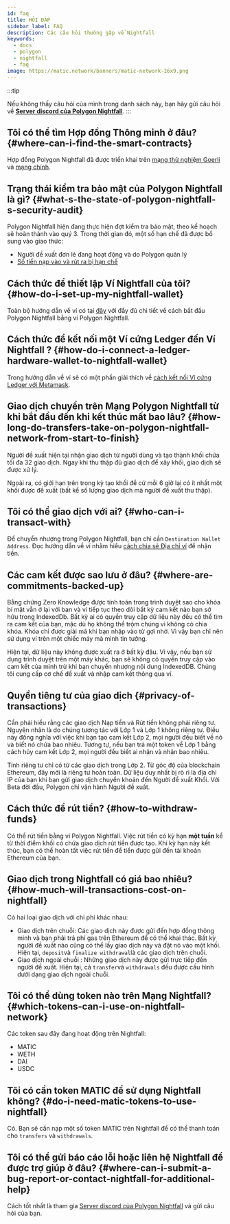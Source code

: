 ```yaml
---
id: faq
title: HỎI ĐÁP
sidebar_label: FAQ
description: Các câu hỏi thường gặp về Nightfall
keywords:
  - docs
  - polygon
  - nightfall
  - faq
image: https://matic.network/banners/matic-network-16x9.png
---
```


:::tip

Nếu không thấy câu hỏi của mình trong danh sách này, bạn hãy gửi câu hỏi về <ins>**[Server discord của Polygon Nightfall](https://discord.com/invite/pZkC3JV2bR)**</ins>.
:::

## Tôi có thể tìm Hợp đồng Thông minh ở đâu? {#where-can-i-find-the-smart-contracts}

Hợp đồng Polygon Nightfall đã được triển khai trên [mạng thử nghiệm Goerli](../deployments/testnet.md) và [mạng chính](../deployments/mainnet.md).

## Trạng thái kiểm tra bảo mật của Polygon Nightfall là gì? {#what-s-the-state-of-polygon-nightfall-s-security-audit}
Polygon Nightfall hiện đang thực hiện đợt kiểm tra bảo mật, theo kế hoạch sẽ hoàn thành vào quý 3. Trong thời gian đó, một số hạn chế đã được bổ sung vào giao thức:

- Người đề xuất đơn lẻ đang hoạt động và do Polygon quản lý
- [Số tiền nạp vào và rút ra bị hạn chế](../tools/nightfall-wallet.md#deposit-and-withdraw-restrictions)

## Cách thức để thiết lập Ví Nightfall của tôi? {#how-do-i-set-up-my-nightfall-wallet}
Toàn bộ hướng dẫn về ví có tại [đây](../tools/nightfall-wallet.md) với đầy đủ chi tiết về cách bắt đầu Polygon Nightfall bằng ví Polygon Nightfall.

## Cách thức để kết nối một Ví cứng Ledger đến Ví Nightfall ? {#how-do-i-connect-a-ledger-hardware-wallet-to-nightfall-wallet}
Trong hướng dẫn về ví sẽ có một phần giải thích về [cách kết nối Ví cứng Ledger với Metamask](../tools/nightfall-wallet.md#how-to-connect-a-ledger-hardware-wallet-to-nightfall).

## Giao dịch chuyển trên Mạng Polygon Nightfall từ khi bắt đầu đến khi kết thúc mất bao lâu? {#how-long-do-transfers-take-on-polygon-nightfall-network-from-start-to-finish}
Người đề xuất hiện tại nhận giao dịch từ người dùng và tạo thành khối chứa tối đa 32 giao dịch. Ngay khi thu thập đủ giao dịch để xây khối, giao dịch sẽ được xử lý.

Ngoài ra, có giới hạn trên trong kỳ tạo khối để cứ mỗi 6 giờ lại có ít nhất một khối được đề xuất (bất kể số lượng giao dịch mà người đề xuất thu thập).

## Tôi có thể giao dịch với ai? {#who-can-i-transact-with}
Để chuyển nhượng trong Polygon Nightfall, bạn chỉ cần `Destination Wallet Address`. Đọc hướng dẫn về ví nhằm hiểu [cách chia sẻ Địa chỉ ví](../tools/nightfall-wallet.md#your-wallet-address) để nhận tiền.

## Các cam kết được sao lưu ở đâu? {#where-are-commitments-backed-up}

Bằng chứng Zero Knowledge được tính toán trong trình duyệt sao cho khóa bí mật vẫn ở lại với bạn và ví tiếp tục theo dõi bất kỳ cam kết nào bạn sở hữu trong IndexedDb. Bất kỳ ai có quyền truy cập dữ liệu này đều có thể tìm ra cam kết của bạn, mặc dù họ không thể trộm chúng vì không có chìa khóa. Khóa chỉ được giải mã khi bạn nhập vào từ gợi nhớ. Vì vậy bạn chỉ nên sử dụng ví trên một chiếc máy mà mình tin tưởng.

Hiện tại, dữ liệu này không được xuất ra ở bất kỳ đâu. Vì vậy, nếu bạn sử dụng trình duyệt trên một máy khác, bạn sẽ không có quyền truy cập vào cam kết của mình trừ khi bạn chuyển nhượng nội dung IndexedDB. Chúng tôi cung cấp cơ chế để xuất và nhập cam kết thông qua ví.

## Quyền tiêng tư của giao dịch {#privacy-of-transactions}
Cần phải hiểu rằng các giao dịch Nạp tiền và Rút tiền không phải riêng tư. Nguyên nhân là do chúng tương tác với Lớp 1 và Lớp 1 không riêng tư. Điều này đồng nghĩa với việc khi bạn tạo cam kết Lớp 2, mọi người đều biết về nó và biết nó chứa bao nhiêu. Tương tự, nếu bạn trả một token về Lớp 1 bằng cách hủy cam kết Lớp 2, mọi người đều biết ai nhận và nhận bao nhiêu.

Tính riêng tư chỉ có từ các giao dịch trong Lớp 2. Từ góc độ của blockchain Ethereum, đây mới là riêng tư hoàn toàn. Dữ liệu duy nhất bị rò rỉ là địa chỉ IP của bạn khi bạn gửi giao dịch chuyển khoản đến Người đề xuất Khối. Với Beta đời đầu, Polygon chỉ vận hành Người đề xuất.


## Cách thức để rút tiền? {#how-to-withdraw-funds}
Có thể rút tiền bằng ví Polygon Nightfall. Việc rút tiền có kỳ hạn **một tuần** kể từ thời điểm khối có chứa giao dịch rút tiền được tạo. Khi kỳ hạn này kết thúc, bạn có thể hoàn tất việc rút tiền để tiền được gửi đến tài khoản Ethereum của bạn.

## Giao dịch trong Nightfall có giá bao nhiêu? {#how-much-will-transactions-cost-on-nightfall}
Có hai loại giao dịch với chi phí khác nhau:

- Giao dịch trên chuỗi: Các giao dịch này được gửi đến hợp đồng thông minh và bạn phải trả phí gas trên Ethereum để có thể khai thác. Bất kỳ người đề xuất nào cũng có thể lấy giao dịch này và đặt nó vào một khối. Hiện tại, `deposit`và `finalize withdrawal`là các giao dịch trên chuỗi.
- Giao dịch ngoài chuỗi : Những giao dịch này được gửi trực tiếp đến người đề xuất. Hiện tại, cả `transfer`và `withdrawals` đều được cấu hình dưới dạng giao dịch ngoài chuỗi.

## Tôi có thể dùng token nào trên Mạng Nightfall? {#which-tokens-can-i-use-on-nightfall-network}
Các token sau đây đang hoạt động trên Nightfall:

- MATIC
- WETH
- DAI
- USDC

## Tôi có cần token MATIC để sử dụng Nightfall không? {#do-i-need-matic-tokens-to-use-nightfall}
Có. Bạn sẽ cần nạp một số token MATIC trên Nightfall để có thể thanh toán cho `transfers` và `withdrawals`.

## Tôi có thể gửi báo cáo lỗi hoặc liên hệ Nightfall để được trợ giúp ở đâu? {#where-can-i-submit-a-bug-report-or-contact-nightfall-for-additional-help}
Cách tốt nhất là tham gia [Server discord của Polygon Nightfall](https://discord.com/invite/pZkC3JV2bR) và gửi câu hỏi của bạn.
